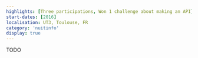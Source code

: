 ```yaml
---
highlights: [Three participations, Won 1 challenge about making an API]
start-dates: [2016]
localisation: UT3, Toulouse, FR
category: 'nuitinfo'
display: true
---
```

<!---
Gregoire Boiron <gregoire.boiron@gmail.com>
Copyright (c) 2018 Gregoire Boiron  All Rights Reserved.
--->

TODO